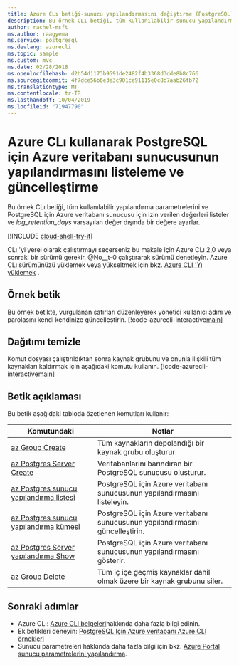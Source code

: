 ```yaml
---
title: Azure CLı betiği-sunucu yapılandırmasını değiştirme (PostgreSQL)
description: Bu örnek CLı betiği, tüm kullanılabilir sunucu yapılandırma seçeneklerini listeler ve seçeneklerden birinin değerini günceller.
author: rachel-msft
ms.author: raagyema
ms.service: postgresql
ms.devlang: azurecli
ms.topic: sample
ms.custom: mvc
ms.date: 02/28/2018
ms.openlocfilehash: d2b54d1173b9591de2482f4b3368d3dde8b8c766
ms.sourcegitcommit: 4f7dce56b6e3e3c901ce91115e0c8b7aab26fb72
ms.translationtype: MT
ms.contentlocale: tr-TR
ms.lasthandoff: 10/04/2019
ms.locfileid: "71947790"
---
```

# <a name="list-and-update-configurations-of-an-azure-database-for-postgresql-server-using-azure-cli"></a>Azure CLı kullanarak PostgreSQL için Azure veritabanı sunucusunun yapılandırmasını listeleme ve güncelleştirme
Bu örnek CLı betiği, tüm kullanılabilir yapılandırma parametrelerini ve PostgreSQL için Azure veritabanı sunucusu için izin verilen değerleri listeler ve *log_retention_days* varsayılan değer dışında bir değere ayarlar.

[!INCLUDE [cloud-shell-try-it](../../../includes/cloud-shell-try-it.md)]

CLı 'yi yerel olarak çalıştırmayı seçerseniz bu makale için Azure CLı 2,0 veya sonraki bir sürümü gerekir. @No__t-0 çalıştırarak sürümü denetleyin. Azure CLı sürümünüzü yüklemek veya yükseltmek için bkz. [Azure CLI 'Yı yüklemek]( /cli/azure/install-azure-cli) . 

## <a name="sample-script"></a>Örnek betik
Bu örnek betikte, vurgulanan satırları düzenleyerek yönetici kullanıcı adını ve parolasını kendi kendinize güncelleştirin.
[!code-azurecli-interactive[main](../../../cli_scripts/postgresql/change-server-configurations/change-server-configurations.sh?highlight=15-16 "List and update configurations of Azure Database for PostgreSQL.")]

## <a name="clean-up-deployment"></a>Dağıtımı temizle
Komut dosyası çalıştırıldıktan sonra kaynak grubunu ve onunla ilişkili tüm kaynakları kaldırmak için aşağıdaki komutu kullanın. 
[!code-azurecli-interactive[main](../../../cli_scripts/postgresql/change-server-configurations/delete-postgresql.sh  "Delete the resource group.")]

## <a name="script-explanation"></a>Betik açıklaması
Bu betik aşağıdaki tabloda özetlenen komutları kullanır:

| **Komutundaki** | **Notlar** |
|---|---|
| [az Group Create](/cli/azure/group) | Tüm kaynakların depolandığı bir kaynak grubu oluşturur. |
| [az Postgres Server Create](/cli/azure/postgres/server) | Veritabanlarını barındıran bir PostgreSQL sunucusu oluşturur. |
| [az Postgres sunucu yapılandırma listesi](/cli/azure/postgres/server/configuration) | PostgreSQL için Azure veritabanı sunucusunun yapılandırmasını listeleyin. |
| [az Postgres sunucu yapılandırma kümesi](/cli/azure/postgres/server/configuration) | PostgreSQL için Azure veritabanı sunucusunun yapılandırmasını güncelleştirin. |
| [az Postgres Server yapılandırma Show](/cli/azure/postgres/server/configuration) | PostgreSQL için Azure veritabanı sunucusunun yapılandırmasını gösterir. |
| [az Group Delete](/cli/azure/group) | Tüm iç içe geçmiş kaynaklar dahil olmak üzere bir kaynak grubunu siler. |

## <a name="next-steps"></a>Sonraki adımlar
- Azure CLı: [Azure CLI belgeleri](/cli/azure)hakkında daha fazla bilgi edinin.
- Ek betikleri deneyin: [PostgreSQL Için Azure veritabanı Azure CLI örnekleri](../sample-scripts-azure-cli.md)
- Sunucu parametreleri hakkında daha fazla bilgi için bkz. [Azure Portal sunucu parametrelerini yapılandırma](../howto-configure-server-parameters-using-portal.md).

